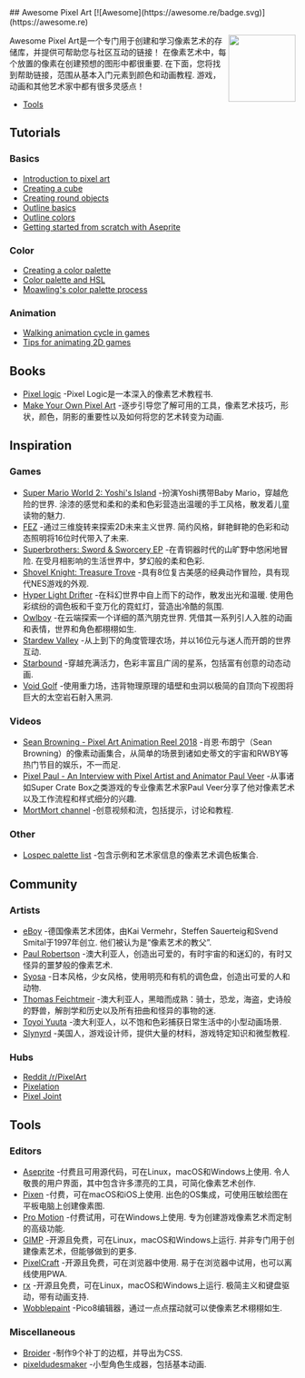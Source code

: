 <div class="github-widget" data-repo="Siilwyn/awesome-pixel-art"></div>
<script async src="https://pagead2.googlesyndication.com/pagead/js/adsbygoogle.js"></script><ins class="adsbygoogle" style="display:block" data-ad-client="ca-pub-6890694312814945" data-ad-slot="5473692530" data-ad-format="auto"  data-full-width-responsive="true"></ins><script>(adsbygoogle = window.adsbygoogle || []).push({});</script>
## Awesome Pixel Art
[![Awesome](https://awesome.re/badge.svg)](https://awesome.re)

[<img src="https://cdn.rawgit.com/Siilwyn/awesome-pixel-art/1d81c507/sheep-timelapse.gif" align="right" width="118">](https://twitter.com/mnrART)

 Awesome Pixel Art是一个专门用于创建和学习像素艺术的存储库，并提供可帮助您与社区互动的链接！ 在像素艺术中，每个放置的像素在创建预想的图形中都很重要. 在下面，您将找到帮助链接，范围从基本入门元素到颜色和动画教程. 游戏，动画和其他艺术家中都有很多灵感点！

- [Tools](#tools) 

## Tutorials

### Basics
- [Introduction to pixel art](http://pixeljoint.com/forum/forum_posts.asp?TID=11299)
- [Creating a cube](http://vanmall.deviantart.com/art/How-to-start-with-pixel-art-121520884)
- [Creating round objects](http://vanmall.deviantart.com/art/How-to-make-round-objects-in-pixel-art-347907700)
- [Outline basics](http://samkeddy.com/pixel-art-outlines/)
- [Outline colors](http://samkeddy.com/pixel-art-outlines-part-2-using-color/)
- [Getting started from scratch with Aseprite](https://medium.com/pixel-grimoire/how-to-start-making-pixel-art-2d1e31a5ceab)

### Color
- [Creating a color palette](https://betterin2d.com/2014/08/02/pixel-art-tutorial-creating-a-colour-palette/)
- [Color palette and HSL](https://opengameart.org/content/chapter-5-color-palettes)
- [Moawling's color palette process](https://twitter.com/i/moments/948249159425056769)

### Animation
- [Walking animation cycle in games](https://finalbossblues.com/walk-cycles-p1/)
- [Tips for animating 2D games](http://www.gamasutra.com/view/news/176663/5_tips_for_making_great_animations_for_2D_games.php)

## Books
- [Pixel logic](https://gumroad.com/l/pixel-logic) -Pixel Logic是一本深入的像素艺术教程书.
- [Make Your Own Pixel Art](https://nostarch.com/pixelart) -逐步引导您了解可用的工具，像素艺术技巧，形状，颜色，阴影的重要性以及如何将您的艺术转变为动画.

## Inspiration
### Games
- [Super Mario World 2: Yoshi's Island](https://en.wikipedia.org/wiki/Yoshi%27s_Island)  -扮演Yoshi携带Baby Mario，穿越危险的世界. 涂漆的感觉和柔和的柔和色彩营造出温暖的手工风格，散发着儿童读物的魅力.
- [FEZ](http://www.fezgame.com/)  -通过三维旋转来探索2D未来主义世界. 简约风格，鲜艳鲜艳的色彩和动态照明将16位时代带入了未来.
- [Superbrothers: Sword & Sworcery EP](http://www.swordandsworcery.com/)  -在青铜器时代的山旷野中悠闲地冒险. 在受月相影响的生活世界中，梦幻般的柔和色彩.
- [Shovel Knight: Treasure Trove](http://yachtclubgames.com/shovel-knight/) -具有8位复古美感的经典动作冒险，具有现代NES游戏的外观.
- [Hyper Light Drifter](https://heartmachine.com/hyper-light)  -在科幻世界中自上而下的动作，散发出光和温暖. 使用色彩缤纷的调色板和千变万化的霓虹灯，营造出冷酷的氛围.
- [Owlboy](http://www.owlboygame.com/)  -在云端探索一个详细的蒸汽朋克世界. 凭借其一系列引人入胜的动画和表情，世界和角色都栩栩如生.
- [Stardew Valley](https://stardewvalley.net/) -从上到下的角度管理农场，并以16位元与迷人而开朗的世界互动.
- [Starbound](https://playstarbound.com/) -穿越充满活力，色彩丰富且广阔的星系，包括富有创意的动态动画.
- [Void Golf](https://cactusmancer.itch.io/void-golf) -使用重力场，违背物理原理的墙壁和虫洞以极简的自顶向下视图将巨大的太空岩石射入黑洞.

### Videos
- [Sean Browning - Pixel Art Animation Reel 2018](https://vimeo.com/250991452) -肖恩·布朗宁（Sean Browning）的像素动画集合，从简单的场景到诸如史蒂文的宇宙和RWBY等热门节目的娱乐，不一而足.
- [Pixel Paul - An Interview with Pixel Artist and Animator Paul Veer](https://vimeo.com/68038321) -从事诸如Super Crate Box之类游戏的专业像素艺术家Paul Veer分享了他对像素艺术以及工作流程和样式细分的兴趣.
- [MortMort channel](https://www.youtube.com/channel/UCsn9MzwyPKeCE6MEGtMU4gg) -创意视频和流，包括提示，讨论和教程.

### Other
- [Lospec palette list](https://lospec.com/palette-list) -包含示例和艺术家信息的像素艺术调色板集合.

## Community

### Artists
- [eBoy](http://hello.eboy.com/eboy/)  -德国像素艺术团体，由Kai Vermehr，Steffen Sauerteig和Svend Smital于1997年创立. 他们被认为是“像素艺术的教父”.
- [Paul Robertson](http://probertson.tumblr.com/) -澳大利亚人，创造出可爱的，有时宇宙的和迷幻的，有时又怪异的噩梦般的像素艺术.
- [Syosa](http://collet66.blog52.fc2.com/) -日本风格，少女风格，使用明亮和有机的调色盘，创造出可爱的人和动物.
- [Thomas Feichtmeir](http://cyangmou.deviantart.com/) -澳大利亚人，黑暗而成熟：骑士，恐龙，海盗，史诗般的野兽，解剖学和历史以及所有扭曲和怪异的事物的迷.
- [Toyoi Yuuta](http://1041uuu.tumblr.com/) -澳大利亚人，以不饱和色彩捕获日常生活中的小型动画场景.
- [Slynyrd](https://www.patreon.com/slynyrd) -美国人，游戏设计师，提供大量的材料，游戏特定知识和微型教程.

### Hubs
- [Reddit /r/PixelArt](https://www.reddit.com/r/PixelArt/)
- [Pixelation](http://pixelation.org/)
- [Pixel Joint](http://pixeljoint.com/)

## Tools

### Editors
- [Aseprite](http://aseprite.org/)  -付费且可用源代码，可在Linux，macOS和Windows上使用. 令人敬畏的用户界面，其中包含许多漂亮的工具，可简化像素艺术创作.
- [Pixen](https://pixenapp.com/)  -付费，可在macOS和iOS上使用. 出色的OS集成，可使用压敏绘图在平板电脑上创建像素图.
- [Pro Motion](http://www.cosmigo.com/pixel_animation_software)  -付费试用，可在Windows上使用. 专为创建游戏像素艺术而定制的高级功能.
- [GIMP](https://www.gimp.org/)  -开源且免费，可在Linux，macOS和Windows上运行. 并非专门用于创建像素艺术，但能够做到的更多.
- [PixelCraft](https://rgab1508.github.io/PixelCraft/)  -开源且免费，可在浏览器中使用. 易于在浏览器中试用，也可以离线使用PWA.
- [rx](https://rx.cloudhead.io/)  -开源且免费，可在Linux，macOS和Windows上运行. 极简主义和键盘驱动，带有动画支持.
- [Wobblepaint](https://www.lexaloffle.com/bbs/?tid=40058) -Pico8编辑器，通过一点点摆动就可以使像素艺术栩栩如生.

### Miscellaneous
- [Broider](https://maxbittker.github.io/broider/) -制作9个补丁的边框，并导出为CSS.
- [pixeldudesmaker](https://0x72.itch.io/pixeldudesmaker) -小型角色生成器，包括基本动画.
